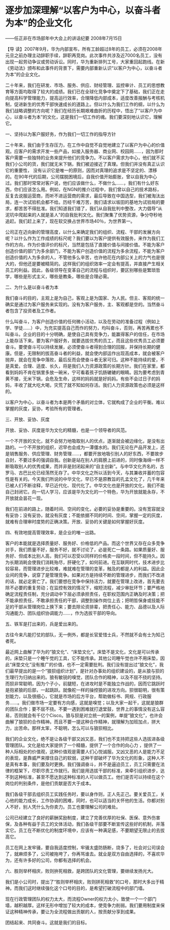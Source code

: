 # 逐步加深理解“以客户为中心，以奋斗者为本”的企业文化

——任正非在市场部年中大会上的讲话纪要 2008年7月15日

【导 读】2007年9月，华为内部宣布，所有工龄超过8年的员工，必须在2008年元旦之前办理主动辞职手续，辞职再竞岗。此次事件共涉及近7000名员工，没有出现一起劳动争议或劳动诉讼。同时，华为重新排列工号，大家重回起跑线。在新《劳动法》颁布和此事件的背景下，需要内部重新认识“以客户为中心，以奋斗者为本”的企业文化。

二十年来，我们在研发、市场、服务、供应、财经管理、监控审计、员工的思想教育等方面均取得了较大的成绩。我们已在全球化竞争中奠定下了基础，我们正在走向提高科学管理能力，提高运行效率，合理降低内部成本，适度改善报酬与考核机制，促进新生的优秀干部快速成长的道路上。但以什么为我们工作的纲，以什么为我们战略调整的方向呢？我们在经历长期艰难曲折的历程中，悟出了“以客户为中心，以奋斗者为本”的文化，这是我们一切工作的魂。我们要深刻地认识它，理解它。

一、坚持以为客户服好务，作为我们一切工作的指导方针

二十年来，我们由于生存压力，在工作中自觉不自觉地建立了以客户为中心的价值观。应客户的需求开发一些产品，如接入服务器、商业网、校园网……，因为那时客户需要一些独特的业务来提升他们的竞争力。不以客户需求为中心，他们就不买我们小公司的货，我们就无米下锅，我们被迫接近了真理。但我们并没有真正认识它的重要性， 没有认识它是唯一的原则，因而对真理的追求是不坚定的、漂移的。在90年代的后期，公司摆脱困境后，自我价值开始膨胀，曾以自我为中心过。我们那时常常对客户说，他们应该做什么，不做什么……，我们有什么好东西，你们应该怎么用。例如，在NGN的推介过程中，我们曾以自己的技术路标，反复去说服运营商，而听不进运营商的需求，最后导致在中国选型，我们被淘汰出局，连一次试验机会都不给。历经千难万苦，我们请求以坂田的基地为试验局的要求，都苦苦不得批准。我们知道我们错了，我们从自我批判中整改，大力倡导“从泥坑中爬起来的人就是圣人”的自我批判文化。我们聚集了优势资源，争分夺秒地追赶。我们赶上来了，现在软交换占世界市场40％，为世界第一。

公司正在迈向新的管理高度，以什么来确定我们的组织、流程、干部的发展方向呢？以什么作为工作成绩的标尺呢？我们要以为客户提供有效服务，来作为我们工作的方向，作为价值评价的标尺，当然是包括了直接价值与间接价值。不能为客户创造价值的部门为多余部门，不能为客户创造价值的流程为多余流程，不能为客户创造价值的人为多余的人，不管他多么辛苦，也许他花在内部公关上的力气也是很大的，但他还是要被精简的。这样我们的组织效率一定会有提高，并直接产生相关员工的利益。因此，各级领导在变革自己的流程与组织时，要区别哪些是繁琐哲学，哪些是形式主义，哪些是教条，哪些是合理必需。

二、为什么是以奋斗者为本

我们奋斗的目的，主观上是为自己，客观上是为国家、为人民。但主、客观的统一确实是通过为客户服务来实现的。没有为客户服务，主、客观都是空的。当然奋斗者包含了投资者及工作者。

什么叫奋斗，为客户创造价值的任何微小活动，以及在劳动的准备过程（例如上学、学徒……）中，为充实提高自己而作的努力，均叫奋斗，否则，再苦再累也不叫奋斗。企业的目的十分明确，是使自己具有竞争力，能赢得客户的信任，在市场上能存活下来。要为客户服好务，就要选拔优秀的员工，而且这些优秀员工必须要奋斗。要使奋斗可以持续发展，必须使奋斗者得到合理的回报，并保持长期的健康。但是，无限制的拔高奋斗者的利益，就会使内部运作出现高成本，就会被客户抛弃，就会在竞争中落败，最后反而会使奋斗者无家可归。这种不能持续的爱，不是真爱。合理、适度、长久，将是我们人力资源政策的长期方针。我们在家里，都看到妈妈不肯在锅里多放一碗米，宁可看着孩子饥肠辘辘的眼睛。因为要考虑到青黄不接，无米下锅，会危及生命，这样的妈妈就是好妈妈。有些不会过日子的妈妈，丰收了就大吃大喝，灾荒了就不知如何存活。我们人力资源政策也必须是这样的。

以客户为中心，以奋斗者为本是两个矛盾的对立体，它就构成了企业的平衡。难以掌握的灰度，妥协，考验所有的管理者。

三、开放、妥协、灰度

开放、妥协、灰度是华为文化的精髓，也是一个领导者的风范。

一个不开放的文化，就不会努力地吸取别人的优点，逐渐就会被边缘化，是没有出路的。一个不开放的组织，迟早也会成为一潭僵水的。我们无论在产品开发上，还是销售服务、供应管理、财务管理……，都要开放地吸引别人的好东西，不要故步自封，不要过多的强调自我。创新是站在别人的肩膀上前进的，同时像海绵一样不断吸取别人的优秀成果，而并非是封闭起来的“自主创新”。与中华文化齐名的，古罗马、古巴比伦已经荡然无存了。中华文化之所以活到今天，与其兼收并蓄的包容性是有关的。今天我们所说的中华文化，早已不是原教旨的孔孟文化了，几千年来已被人们不断诠释，早已近代化、现代化了。中华文化也是开放的文化，我们不能自己封闭它。向一切人学习，应该是华为文化的一个特色，华为开放就能永存，不开放就会昙花一现。

我们在前进的路上，随着时间、空间的变化，必要的妥协是重要的。没有宽容就没有妥协；没有妥协，就没有灰度；不能依据不同的时间、空间，掌握一定的灰度，就难有合理审时度势的正确决策。开放、妥协的关键是如何掌握好灰度。

四、有效地提高管理效率，是企业的唯一出路。

客户的本能就是选择质量好、服务好、价格低的产品。而这个世界又存在众多竞争对手，我们质量不好，服务不好，就不讨论了，必是死亡一条路。如果质量好、服务好、但成本比别人高，我们可以忍受以同样的价格卖一段时间，但不能持久。因为长期消耗会使我们消耗殆尽，肝硬化了，如何前进。在互联网时代，技术进步比较容易，而管理进步比较难，难就难在管理的变革，触及的都是人的利益。因此企业间的竞争，说穿了是管理竞争。如果对方是持续不断的管理进步，而我们不改进的话，就必定衰亡了。我们要想在竞争中保持活力，就要在管理上改进，首先要去除不必要的重复劳动；在监控有效的情况下，缩短流程，减少审批环节；要严格地确定流程责任制，充分调动中下层必须承担责任，在职权范围内正确及时决策；把不能承担责任，不敢承担责任的干部，调整到操作岗位上去；把明哲保身或技能不足的干部从管理岗位上换下来；要去除论资排辈，把责任心、能力、品德以及人际沟通能力、团队组织协调能力……，作为选拔干部的导向。

五、铁军是打出来的，兵是爱出来的。

古往今来凡能打仗的部队，无一例外，都是长官爱惜士兵，不然就不会有士为知己者死。

最近网上曲解了华为的“狼文化”、“床垫文化”。床垫不是文化，文化是可以传承的，床垫只是一个睡午觉的工具，它不能传承。其他公司睡午觉也许不用床垫，因此“床垫文化”没有推广的价值，也不一定需要批判。我们没有提出过“狼文化”，我们最早提出的是一个“狼狈组织计划”，是针对办事处的组织建设的，是从狼与狈的生理行为归纳出来的。狼有敏锐的嗅觉，团队合作的精神，以及不屈不挠的坚持。而狈非常聪明，因为个子小，前腿短，在进攻时是不能独立作战的，因而它跳跃时是抱紧狼的后部，一起跳跃。就像舵一样的操控狼的进攻方向。狈很聪明，很有策划能力，以及很细心，它就是市场的后方平台，帮助做标书、网规、行政服务……。我们做市场一定要有方向感，这就是嗅觉；以及大家一起干，这就是狼群的团队合作；要不屈不挠。不要一遇到困难就打退堂鼓，世界上的事情没有这么容易，否则就会有千亿个Cisco。狼与狈是对立统一的案例，单提“狼文化”，也许会曲解了狼狈的合作精神。而且不要一提这种合作精神，就理解为加班加点，拼大力，出苦命。那样太笨，不聪明，怎么可以与狼狈相比。

我们的企业文化，绝不是让各级干部又凶又恶，我们也不支持把这些人选拔进各级管理团队。文化是给大家提供了一个精髓，提供了一个合作的向心力 ，提供了一种人际相处的价值观，这种价值观是需要人们心悦诚服。又凶又恶的人是能力不足的表现，是靠威严来撑住自己的软弱，这种干部破坏了华为文化的形象，这种人不是真有本事，我们要及时更换。我们强调奋斗，并不是逼迫员工，员工只需要在法律的框架下，尽职尽责工作就行。我们是用选拔干部的标准，来牵引组织进步，达不到这种标准，甚至不愿达到这种标准的人可以做员工。他们是否可以持续在这个岗位的判别条件，是他们贡献是否大于成本。

我们各级干部去组织员工实践任务时，要以身作则，正人先正己。要关爱员工，关心他的能力成长，工作协调的困难，同时，也可以适当的关怀他的生活。你都对别人不好，别人凭什么为你卖力。员工也要理解公司的难处。

公司已经建立了良好的薪酬奖励制度，建立了完善优厚的社保、医保、意外伤害保，及各种有益于员工的文体活动，我们各级干部要不断宣传这些好的机制，并落实它。员工在不断优化的制度环境中，应该有一种满足感，不要期望无限止的去拔高它。

员工在网上发牢骚，要自我适度控制，牢骚太盛防肠断，烧多了，社会对公司误会了，就麻烦多了，公司被拖垮了，你再骂谁去。就业是双方自由选择的，不喜欢华为，还有许多好的公司，你都有选择的机会。

六、胜则举杯相庆，败则拚死相救，是跨团队的文化管理，要继续发扬光大。

我们是小公司时，提出了“胜则举杯相庆，败则拼死相救”的口号，那时大多出于精神。而我们这时继续强化这个口号的目的，是希望打破流程中的部门墙。

现在行政管理团队的权力太大，而流程Owner的权力太小，致使一个一个部门墙，越积越厚。这样无形中增加了较大的成本，使竞争力削弱。我们要用制度来保证这种精神传承，要让为全流程做出贡献的人，按贡献分享到成果。

团结起来、共同奋斗。这就是我们的目标。

